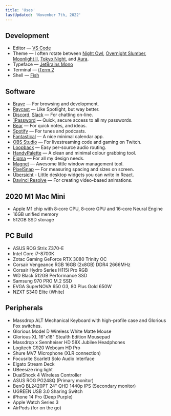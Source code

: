 ```yaml
---
title: 'Uses'
lastUpdated: 'November 7th, 2022'
---
```


## Development

- Editor — [VS Code](https://code.visualstudio.com/)
- Theme — I often rotate between [Night Owl](https://marketplace.visualstudio.com/items?itemName=sdras.night-owl), [Overnight Slumber](https://marketplace.visualstudio.com/items?itemName=cev.overnight), [Moonlight II](https://marketplace.visualstudio.com/items?itemName=atomiks.moonlight), [Tokyo Night](https://marketplace.visualstudio.com/items?itemName=enkia.tokyo-night), and [Aura](https://github.com/daltonmenezes/aura-theme).
- Typeface — [JetBrains Mono](https://www.jetbrains.com/lp/mono/)
- Terminal — [iTerm 2](https://www.iterm2.com/)
- Shell — [Fish](https://fishshell.com/)

## Software

- [Brave](https://brave.com/) — For browsing and development.
- [Raycast](https://www.raycast.com/) — Like Spotlight, but way better.
- [Discord](https://discord.com/), [Slack](https://slack.com/) — For chatting on-line.
- [1Password](https://1password.com/) — Quick, secure access to all my passwords.
- [Bear](https://bear.app/) — For quick notes, and ideas.
- [Spotify](https://www.spotify.com/) — For tunes and podcasts.
- [Fantastical](https://flexibits.com/fantastical) — A nice minimal calendar app.
- [OBS Studio](https://obsproject.com/) — For livestreaming code and gaming on Twitch.
- [Loopback](https://rogueamoeba.com/loopback/) — Easy per-source audio routing.
- [HandyPalette](https://apps.apple.com/us/app/handypalette/id1515022667?mt=12) — A clean and minimal colour grabbing tool.
- [Figma](https://www.figma.com/) — For all my design needs.
- [Magnet](https://magnet.crowdcafe.com/) — Awesome little window management tool.
- [PixelSnap](https://getpixelsnap.com/) — For measuring spacing and sizes on screen.
- [Übersicht](http://tracesof.net/uebersicht/) - Little desktop widgets you can write in React.
- [Davinci Resolve](https://www.blackmagicdesign.com/ca/products/davinciresolve/) — For creating video-based animations.

## 2020 M1 Mac Mini

- Apple M1 chip with 8‑core CPU, 8‑core GPU and 16‑core Neural Engine
- 16GB unified memory
- 512GB SSD storage

## PC Build

- ASUS ROG Strix Z370-E
- Intel Core i7-8700K
- Zotac Gaming GeForce RTX 3080 Trinity OC
- Corsair Vengeance RGB 16GB (2x8GB) DDR4 2666MHz
- Corsair Hydro Series H115i Pro RGB
- WD Black 512GB Performance SSD
- Samsung 970 PRO M.2 SSD
- EVGA SuperNOVA 650 G3, 80 Plus Gold 650W
- NZXT S340 Elite (White)

## Peripherals

- Massdrop ALT Mechanical Keyboard with high-profile case and Glorious Fox switches.
- Glorious Model D Wireless White Matte Mouse
- Glorious XL 16"x18" Stealth Edition Mousepad
- Massdrop x Sennheiser HD 58X Jubilee Headphones
- Logitech C920 Webcam HD Pro
- Shure MV7 Microphone (XLR connection)
- Focusrite Scarlett Solo Audio Interface
- Elgato Stream Deck
- UBeesize ring light
- DualShock 4 Wireless Controller
- ASUS ROG PG248Q (Primary monitor)
- BenQ BL2420PT 24" QHD 1440p IPS (Secondary monitor)
- UGREEN USB 3.0 Sharing Switch
- iPhone 14 Pro (Deep Purple)
- Apple Watch Series 3
- AirPods (for on the go)
